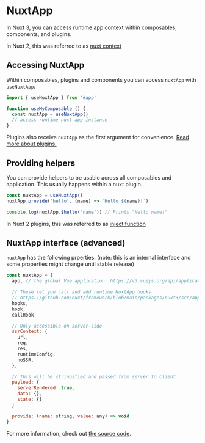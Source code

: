 # NuxtApp

In Nuxt 3, you can access runtime app context within composables, components, and plugins.

In Nuxt 2, this was referred to as [nuxt context](https://nuxtjs.org/docs/internals-glossary/context#the-context)

## Accessing NuxtApp

Within composables, plugins and components you can access `nuxtApp` with `useNuxtApp`:

```js
import { useNuxtApp } from '#app'

function useMyComposable () {
  const nuxtApp = useNuxtApp()
  // access runtime nuxt app instance
}
```

Plugins also receive `nuxtApp` as the first argument for convenience. [Read more about plugins.](/docs/directory-structure/plugins)


## Providing helpers

You can provide helpers to be usable across all composables and application. This usually happens within a nuxt plugin.

```js
const nuxtApp = useNuxtApp()
nuxtApp.provide('hello', (name) => `Hello ${name}!`)

console.log(nuxtApp.$hello('name')) // Prints "Hello name!"
```

In Nuxt 2 plugins, this was referred to as [inject function](https://nuxtjs.org/docs/directory-structure/plugins#inject-in-root--context)

## NuxtApp interface (advanced)

`nuxtApp` has the following prperties: (note: this is an internal interface and some properties might change until stable release)

```js
const nuxtApp = {
  app, // the global Vue application: https://v3.vuejs.org/api/application-api.html

  // These let you call and add runtime NuxtApp hooks
  // https://github.com/nuxt/framework/blob/main/packages/nuxt3/src/app/nuxt.ts#L18
  hooks,
  hook,
  callHook,

  // Only accessible on server-side
  ssrContext: {
    url,
    req,
    res,
    runtimeConfig,
    noSSR,
  },

  // This will be stringified and passed from server to client
  payload: {
    serverRendered: true,
    data: {},
    state: {}
  }

  provide: (name: string, value: any) => void
}
```

For more information, check out [the source code](https://github.com/nuxt/framework/blob/main/packages/nuxt3/src/app/nuxt.ts#L28-L53).
